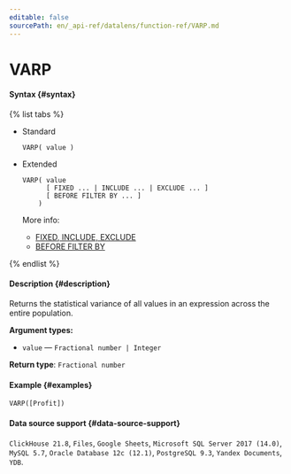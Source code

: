 ```yaml
---
editable: false
sourcePath: en/_api-ref/datalens/function-ref/VARP.md
---
```


# VARP



#### Syntax {#syntax}

{% list tabs %}

- Standard

  ```
  VARP( value )
  ```

- Extended

  ```
  VARP( value
        [ FIXED ... | INCLUDE ... | EXCLUDE ... ]
        [ BEFORE FILTER BY ... ]
      )
  ```

  More info:
  - [FIXED, INCLUDE, EXCLUDE](aggregation-functions.md#syntax-lod)
  - [BEFORE FILTER BY](aggregation-functions.md#syntax-before-filter-by)

{% endlist %}

#### Description {#description}
Returns the statistical variance of all values in an expression across the entire population.

**Argument types:**
- `value` — `Fractional number | Integer`


**Return type**: `Fractional number`

#### Example {#examples}

```
VARP([Profit])
```


#### Data source support {#data-source-support}

`ClickHouse 21.8`, `Files`, `Google Sheets`, `Microsoft SQL Server 2017 (14.0)`, `MySQL 5.7`, `Oracle Database 12c (12.1)`, `PostgreSQL 9.3`, `Yandex Documents`, `YDB`.
